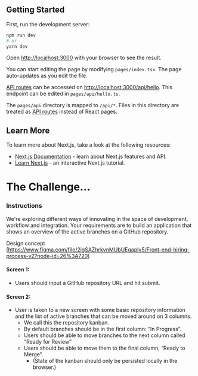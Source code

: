 ## Getting Started

First, run the development server:

```bash
npm run dev
# or
yarn dev
```

Open [http://localhost:3000](http://localhost:3000) with your browser to see the result.

You can start editing the page by modifying `pages/index.tsx`. The page auto-updates as you edit the file.

[API routes](https://nextjs.org/docs/api-routes/introduction) can be accessed on [http://localhost:3000/api/hello](http://localhost:3000/api/hello). This endpoint can be edited in `pages/api/hello.ts`.

The `pages/api` directory is mapped to `/api/*`. Files in this directory are treated as [API routes](https://nextjs.org/docs/api-routes/introduction) instead of React pages.

## Learn More

To learn more about Next.js, take a look at the following resources:

- [Next.js Documentation](https://nextjs.org/docs) - learn about Next.js features and API.
- [Learn Next.js](https://nextjs.org/learn) - an interactive Next.js tutorial.

# The Challenge...

### Instructions

We're exploring different ways of innovating in the space of development, workflow and integration.
Your requirements are to build an application that shows an overview of the active branches on a GitHub repository.

Design concept [https://www.figma.com/file/2igSAZhrkvnMUbUEgapIv5/Front-end-hiring-process-v2?node-id=26%3A720]

#### Screen 1:

- Users should input a GitHub repository URL and hit submit.

#### Screen 2:

- User is taken to a new screen with some basic repository information and the list of active branches that can be moved around on 3 columns.
  - We call this the repository kanban.
  - By default branches should be in the first column: “In Progress”.
  - Users should be able to move branches to the next column called “Ready for Review”
  - Users should be able to move them to the final column, “Ready to Merge”.
    - (State of the kanban should only be persisted locally in the browser.)
